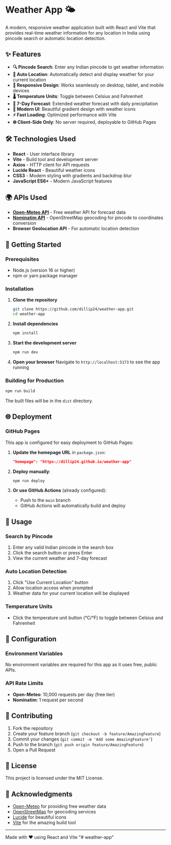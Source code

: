 # Weather App 🌤️

A modern, responsive weather application built with React and Vite that provides real-time weather information for any location in India using pincode search or automatic location detection.

## ✨ Features

- **🔍 Pincode Search**: Enter any Indian pincode to get weather information
- **📍 Auto Location**: Automatically detect and display weather for your current location
- **📱 Responsive Design**: Works seamlessly on desktop, tablet, and mobile devices
- **🌡️ Temperature Units**: Toggle between Celsius and Fahrenheit
- **📅 7-Day Forecast**: Extended weather forecast with daily precipitation
- **🎨 Modern UI**: Beautiful gradient design with weather icons
- **⚡ Fast Loading**: Optimized performance with Vite
- **🌐 Client-Side Only**: No server required, deployable to GitHub Pages

## 🛠️ Technologies Used

- **React** - User interface library
- **Vite** - Build tool and development server
- **Axios** - HTTP client for API requests
- **Lucide React** - Beautiful weather icons
- **CSS3** - Modern styling with gradients and backdrop blur
- **JavaScript ES6+** - Modern JavaScript features

## 🌍 APIs Used

- **[Open-Meteo API](https://open-meteo.com/)** - Free weather API for forecast data
- **[Nominatim API](https://nominatim.openstreetmap.org/)** - OpenStreetMap geocoding for pincode to coordinates conversion
- **Browser Geolocation API** - For automatic location detection

## 🚀 Getting Started

### Prerequisites

- Node.js (version 16 or higher)
- npm or yarn package manager

### Installation

1. **Clone the repository**
   ```bash
   git clone https://github.com/dillip24/weather-app.git
   cd weather-app
   ```

2. **Install dependencies**
   ```bash
   npm install
   ```

3. **Start the development server**
   ```bash
   npm run dev
   ```

4. **Open your browser**
   Navigate to `http://localhost:5173` to see the app running

### Building for Production

```bash
npm run build
```

The built files will be in the `dist` directory.

## 🌐 Deployment

### GitHub Pages

This app is configured for easy deployment to GitHub Pages:

1. **Update the homepage URL** in `package.json`:
   ```json
   "homepage": "https://dillip24.github.io/weather-app"
   ```

2. **Deploy manually**:
   ```bash
   npm run deploy
   ```

3. **Or use GitHub Actions** (already configured):
   - Push to the `main` branch
   - GitHub Actions will automatically build and deploy

## 📱 Usage

### Search by Pincode
1. Enter any valid Indian pincode in the search box
2. Click the search button or press Enter
3. View the current weather and 7-day forecast

### Auto Location Detection
1. Click "Use Current Location" button
2. Allow location access when prompted
3. Weather data for your current location will be displayed

### Temperature Units
- Click the temperature unit button (°C/°F) to toggle between Celsius and Fahrenheit

## 🔧 Configuration

### Environment Variables

No environment variables are required for this app as it uses free, public APIs.

### API Rate Limits

- **Open-Meteo**: 10,000 requests per day (free tier)
- **Nominatim**: 1 request per second

## 🤝 Contributing

1. Fork the repository
2. Create your feature branch (`git checkout -b feature/AmazingFeature`)
3. Commit your changes (`git commit -m 'Add some AmazingFeature'`)
4. Push to the branch (`git push origin feature/AmazingFeature`)
5. Open a Pull Request

## 📄 License

This project is licensed under the MIT License.

## 🙏 Acknowledgments

- [Open-Meteo](https://open-meteo.com/) for providing free weather data
- [OpenStreetMap](https://www.openstreetmap.org/) for geocoding services
- [Lucide](https://lucide.dev/) for beautiful icons
- [Vite](https://vitejs.dev/) for the amazing build tool

---

Made with ❤️ using React and Vite
"# weather-app" 
